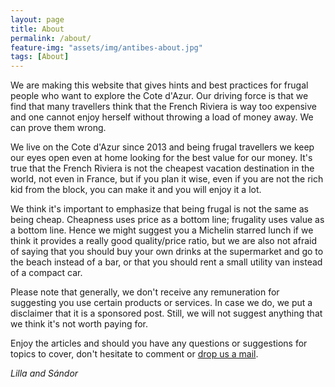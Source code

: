 ```yaml
---
layout: page
title: About
permalink: /about/
feature-img: "assets/img/antibes-about.jpg"
tags: [About]
---
```

We are making this website that gives hints and best practices for frugal people who want to explore the Cote d'Azur. Our driving force is that we find that many travellers think that the French Riviera is way too expensive and one cannot enjoy herself without throwing a load of money away. We can prove them wrong.

We live on the Cote d'Azur since 2013 and being frugal travellers we keep our eyes open even at home looking for the best value for our money. It's true that the French Riviera is not the cheapest vacation destination in the world, not even in France, but if you plan it wise, even if you are not the rich kid from the block, you can make it and you will enjoy it a lot.

We think it's important to emphasize that being frugal is not the same as being cheap. Cheapness uses price as a bottom line; frugality uses value as a bottom line. Hence we might suggest you a Michelin starred lunch if we think it provides a really good quality/price ratio, but we are also not afraid of saying that you should buy your own drinks at the supermarket and go to the beach instead of a bar, or that you should rent a small utility van instead of a compact car.

Please note that generally, we don't receive any remuneration for suggesting you use certain products or services. In case we do, we put a disclaimer that it is a sponsored post. Still, we will not suggest anything that we think it's not worth paying for.

Enjoy the articles and should you have any questions or suggestions for topics to cover, don't hesitate to comment or [drop us a mail](mailto:frugal.riviera@gmail.com).

_Lilla and Sándor_